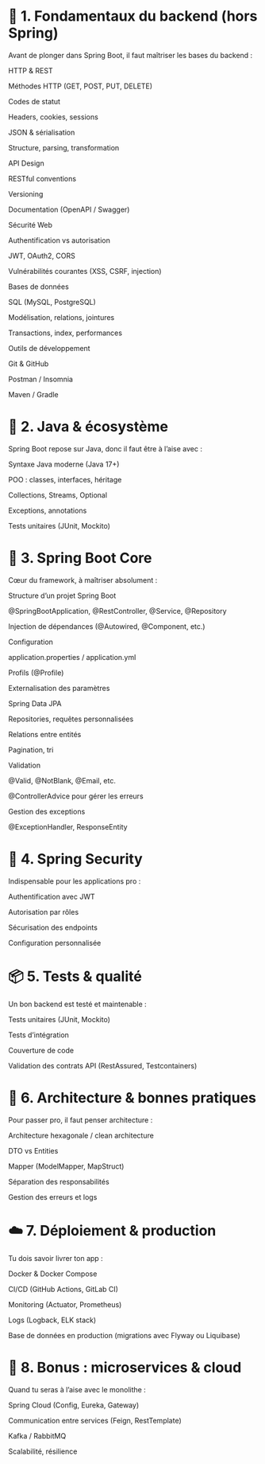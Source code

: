 # 🧱 1. Fondamentaux du backend (hors Spring)
Avant de plonger dans Spring Boot, il faut maîtriser les bases du backend :

HTTP & REST

Méthodes HTTP (GET, POST, PUT, DELETE)

Codes de statut

Headers, cookies, sessions

JSON & sérialisation

Structure, parsing, transformation

API Design

RESTful conventions

Versioning

Documentation (OpenAPI / Swagger)

Sécurité Web

Authentification vs autorisation

JWT, OAuth2, CORS

Vulnérabilités courantes (XSS, CSRF, injection)

Bases de données

SQL (MySQL, PostgreSQL)

Modélisation, relations, jointures

Transactions, index, performances

Outils de développement

Git & GitHub

Postman / Insomnia

Maven / Gradle

# 🌱 2. Java & écosystème
Spring Boot repose sur Java, donc il faut être à l’aise avec :

Syntaxe Java moderne (Java 17+)

POO : classes, interfaces, héritage

Collections, Streams, Optional

Exceptions, annotations

Tests unitaires (JUnit, Mockito)

# 🚀 3. Spring Boot Core
Cœur du framework, à maîtriser absolument :

Structure d’un projet Spring Boot

@SpringBootApplication, @RestController, @Service, @Repository

Injection de dépendances (@Autowired, @Component, etc.)

Configuration

application.properties / application.yml

Profils (@Profile)

Externalisation des paramètres

Spring Data JPA

Repositories, requêtes personnalisées

Relations entre entités

Pagination, tri

Validation

@Valid, @NotBlank, @Email, etc.

@ControllerAdvice pour gérer les erreurs

Gestion des exceptions

@ExceptionHandler, ResponseEntity

# 🔐 4. Spring Security
Indispensable pour les applications pro :

Authentification avec JWT

Autorisation par rôles

Sécurisation des endpoints

Configuration personnalisée

# 📦 5. Tests & qualité
Un bon backend est testé et maintenable :

Tests unitaires (JUnit, Mockito)

Tests d’intégration

Couverture de code

Validation des contrats API (RestAssured, Testcontainers)

# 🧭 6. Architecture & bonnes pratiques
Pour passer pro, il faut penser architecture :

Architecture hexagonale / clean architecture

DTO vs Entities

Mapper (ModelMapper, MapStruct)

Séparation des responsabilités

Gestion des erreurs et logs

# ☁️ 7. Déploiement & production
Tu dois savoir livrer ton app :

Docker & Docker Compose

CI/CD (GitHub Actions, GitLab CI)

Monitoring (Actuator, Prometheus)

Logs (Logback, ELK stack)

Base de données en production (migrations avec Flyway ou Liquibase)

# 🧠 8. Bonus : microservices & cloud
Quand tu seras à l’aise avec le monolithe :

Spring Cloud (Config, Eureka, Gateway)

Communication entre services (Feign, RestTemplate)

Kafka / RabbitMQ

Scalabilité, résilience